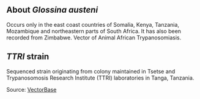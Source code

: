About *Glossina austeni*
------------------------

Occurs only in the east coast countries of Somalia, Kenya, Tanzania,
Mozambique and northeastern parts of South Africa. It has also been
recorded from Zimbabwe. Vector of Animal African Trypanosomiasis.

*TTRI* strain
-------------

Sequenced strain originating from colony maintained in Tsetse and
Trypanosomosis Research Institute (TTRI) laboratories in Tanga,
Tanzania.

Source:
[VectorBase](https://www.vectorbase.org/organisms/glossina-austeni)
